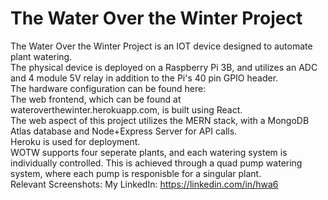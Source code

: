 # The Water Over the Winter Project

The Water Over the Winter Project is an IOT device designed to automate plant watering.\
The physical device is deployed on a Raspberry Pi 3B, and utilizes an ADC and 4 module 5V relay in addition to the Pi's 40 pin GPIO header.\
The hardware configuration can be found here: \
The web frontend, which can be found at wateroverthewinter.herokuapp.com, is built using React. \
The web aspect of this project utilizes the MERN stack, with a MongoDB Atlas database and Node+Express Server for API calls. \
Heroku is used for deployment. \
WOTW supports four seperate plants, and each watering system is individually controlled. This is achieved through a quad pump watering system, where each pump is responisble for a singular plant. \
Relevant Screenshots:
My LinkedIn: https://linkedin.com/in/hwa6
